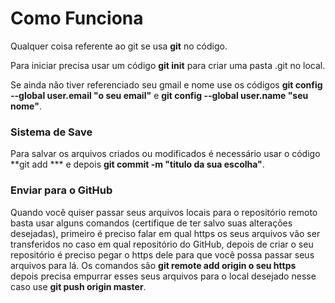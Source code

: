 # Como Funciona

Qualquer coisa referente ao git se usa **git** no código.

Para iniciar precisa usar um código **git init** para criar uma pasta .git no local.

Se ainda não tiver referenciado seu gmail e nome use os códigos **git config --global user.email "o seu email"** e **git config --global user.name "seu nome"**.

### Sistema de Save

Para salvar os arquivos criados ou modificados é necessário usar o código **git add *** e depois **git commit -m "titulo da sua escolha"**.

### Enviar para o GitHub

Quando você quiser passar seus arquivos locais para o repositório remoto basta usar alguns comandos (certifique de ter salvo suas alterações desejadas), primeiro é preciso falar em qual https os seus arquivos vão ser transferidos no caso em qual repositório do GitHub, depois de criar o seu repositório é preciso pegar o https dele para que você possa passar seus arquivos para lá. Os comandos são **git remote add origin o seu https** depois precisa empurrar esses seus arquivos para o local desejado nesse caso use **git push origin master**.
